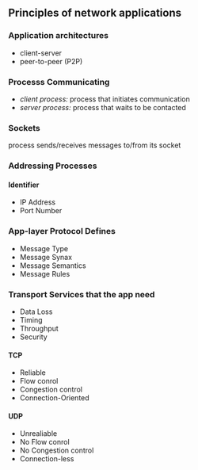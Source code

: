 ## Principles of network applications

### Application architectures

- client-server
- peer-to-peer (P2P)



### Processs Communicating

- *client process:* process that initiates communication
- *server process:* process that waits to be contacted

### Sockets

process sends/receives messages to/from its socket

### Addressing Processes

#### Identifier

- IP Address
- Port Number

### App-layer Protocol Defines

- Message Type
- Message Synax
- Message Semantics
- Message Rules



### Transport Services that the app need

- Data Loss
- Timing
- Throughput
- Security

#### TCP

- Reliable
- Flow conrol
- Congestion control
- Connection-Oriented

#### UDP

- Unrealiable
- No Flow conrol
- No Congestion control
- Connection-less

#### 